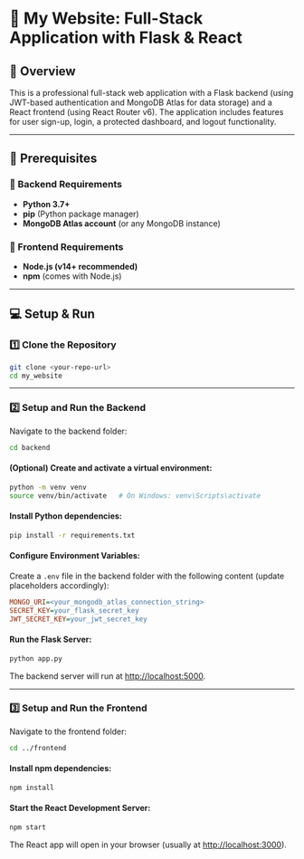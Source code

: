 # 🚀 My Website: Full-Stack Application with Flask & React

## 📖 Overview
This is a professional full-stack web application with a Flask backend (using JWT-based authentication and MongoDB Atlas for data storage) and a React frontend (using React Router v6). The application includes features for user sign-up, login, a protected dashboard, and logout functionality.

---

## 📌 Prerequisites

### 🔹 Backend Requirements
- **Python 3.7+**
- **pip** (Python package manager)
- **MongoDB Atlas account** (or any MongoDB instance)

### 🔹 Frontend Requirements
- **Node.js (v14+ recommended)**
- **npm** (comes with Node.js)

---

## 💻 Setup & Run

### 1️⃣ Clone the Repository
```bash
git clone <your-repo-url>
cd my_website
```

---

### 2️⃣ Setup and Run the Backend
Navigate to the backend folder:
```bash
cd backend
```

#### (Optional) Create and activate a virtual environment:
```bash
python -m venv venv
source venv/bin/activate   # On Windows: venv\Scripts\activate
```

#### Install Python dependencies:
```bash
pip install -r requirements.txt
```

#### Configure Environment Variables:
Create a `.env` file in the backend folder with the following content (update placeholders accordingly):
```ini
MONGO_URI=<your_mongodb_atlas_connection_string>
SECRET_KEY=your_flask_secret_key
JWT_SECRET_KEY=your_jwt_secret_key
```

#### Run the Flask Server:
```bash
python app.py
```
The backend server will run at [http://localhost:5000](http://localhost:5000).

---

### 3️⃣ Setup and Run the Frontend
Navigate to the frontend folder:
```bash
cd ../frontend
```

#### Install npm dependencies:
```bash
npm install
```

#### Start the React Development Server:
```bash
npm start
```
The React app will open in your browser (usually at [http://localhost:3000](http://localhost:3000)).




